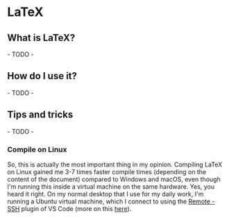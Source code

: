 # LaTeX

## What is LaTeX?

\- TODO -

## How do I use it?

\- TODO -

## Tips and tricks

\- TODO -

### Compile on Linux

So, this is actually the most important thing in my opinion.
Compiling LaTeX on Linux gained me 3-7 times faster compile times (depending on the content of the document) compared to Windows and macOS, even though I'm running this inside a virtual machine on the same hardware.
Yes, you heard it right.
On my normal desktop that I use for my daily work, I'm running a Ubuntu virtual machine, which I connect to using the [Remote - SSH](https://marketplace.visualstudio.com/items?itemName=ms-vscode-remote.remote-ssh) plugin of VS Code (more on this [here](VSCode.md#remote-ssh)).
